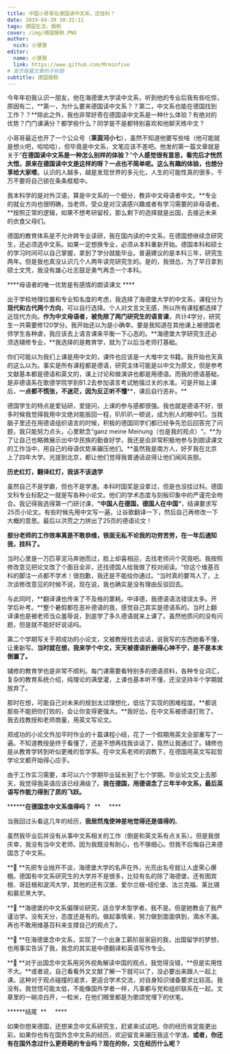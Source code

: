 ```yaml
---
title: 中国小哥哥在德国读中文系，还挂科？
date: 2019-04-30 10:32:11
tags: 德国生活，报税
cover: /img/德国报税.PNG
author: 
  nick: 小慧慧
editor:
  name: 小慧慧
  link: https://www.github.com/Mrminfive
# 首页每篇文章的子标题
subtitle: 德国报税
---
```

今年年初我认识一朋友，他在海德堡大学读中文系，听到他的专业后我有些吃惊，原因有二，**第一，为什么要来德国读中文系？？第二，中文系也能在德国找到工作？？**除此之外，我也非常好奇在德国读中文系是一种什么体验？有绝对的优势？门门课满分？都学些什么？同学是不是都特别喜欢和他聊天练中文？

  

小哥哥最近也开了一个公众号（**莱茵河小七**），虽然不知道他要写些啥（他可能就是想火吧，哈哈哈），但毕竟是中文系，文笔应该不差吧。他发的第一篇文章就是关于“**在德国读中文系是一种怎么别样的体验？**”**个人感觉很有意思，看完后才恍然大悟，原来在德国读中文是这样的呀？一点也不简单呢。这么有趣的体验，也想分享给大家喽**。认识的人越多，越是发现世界的多元化，人生的可能性真的很多，千万不要将自己锁在条条框框中。  

我本科学的是对外汉语，算是中文系的一个细分，教非中文母语者中文。**专业的就业方向也很明确，当老师，受众是对汉语感兴趣或者有学习需要的非母语者。**按照正常的逻辑，如果不想考研留校，那么剩下的选择就是出国，去接近未来的衣食父母们。  

  

德国的教育体系是不允许跨专业读研，我在国内读的中文系，在德国想继续念研究生，还必须选中文系。如果一定想换专业，必须从本科重新开始。德国本科和硕士的学习时间可以自己掌握，拿到了学分就能毕业。普遍建议的是本科三年，研究生两年。但是我也真没认识几个人两年读完研究生的。是的，我很怂，为了早日拿到硕士文凭，我没有雄心壮志鼓足勇气再念一个本科。

  
****母语者的唯一优势是有感情的朗读课文 ****

  

出于学校地理位置和专业知名度的考虑，我选择了海德堡大学的中文系，课程分为**现代和古代两个方向**，可以自行选择。个人对文言文无感，所以所有课程都选择了近现代方向。**作为中文母语者，被免除了两门研究生的语言课**，共计4学分，研究生一共需要修120学分。我开始还以为是小确幸。要是我知道在其他课上被德国老师学生各种虐，我应该去上语言课来平衡一下心态的。**海德堡大学研究生还必须选辅修专业，**我选择的是教育学，就为了以后当老师打基础。

你们可能以为我们上课是用中文的，课件也应该是一大堆中文书籍。我开始也天真的这么以为。事实是所有课程都是德语，研究主体可能是以中文为原文，但是参考文献基本都是德语和英文的，课上讨论和做演讲也都是用德语。而我的德语基础，是非德语系在歌德学院学到B1.2去参加语言考试勉强过关的水准。可是开始上课后，**一点都不慌张，不迷茫，因为反正听不懂****，课后自行恶补。**

德国学生的特点是爱钻研，爱提问，上课的参与感都很强。我也就是德语不好，很多时候我觉得我用中文绝对能扳回一程，叭叭叭一顿说，成为别人的眼中钉。当我脑子里还在用德语组织语言的时候，积极的德国同学们都已经争先恐后回答完了问题，我只能努力点头，心里默念“ganz meine Meinung（也是我的观点）“。**为了让自己也略微展示出中华民族的勤奋好学，我还是会非常积极地参与到朗读课文的工作当中，用自己的母语优势来碾压他们。**虽然我是南方人，好歹我在北京上了四年大学。光提到北京，都让他们觉得我普通话说得让他们闻风丧胆。

  

******历史红灯，翻译红灯，我该不该退学******

  

虽然自己不是学霸，但也不是学渣。本科时国奖是没拿过，但是也没挂过科。德国文科专业标配之一就是写各种小论文。他们的学术态度与刻板印象中的严谨完全吻合。我记得我选得第一门研讨课，**“中国人在德国，德国人在中国“**，结课要求写25页小论文。有些时候先用中文写一遍，让谷歌翻译一下，然后自己再修改一下大概的意思。最后以洪荒之力拼出了25页的德语论文！

**部分老师的工作效率真是不敢恭维，铁面无私不论我的功劳苦劳，在一年后通知我，挂科了。**

  

当时心里是一万匹草泥马奔驰而过，脸上却喜相迎，去找老师问个究竟吧。我按照修改意见把论文改了个面目全非，还找德国人给我做了校对阅读。“你这个维基百科的脚注一点都不学术！很抱歉，我还是不能给你通过。“当时真的要骂人了，上次谈修改意见的时候不说，现在说，我也确实是没有理由反驳回去。

  

与此同时，**翻译课也传来了不及格的噩耗。中译德，我德语语法错误太多。开学后补考。**整个暑假都在恶补德语的我，感觉自己其实是德语系的。当时上翻译课也是被老师当众羞辱说，到底学了多久德语就来上课了。虽然他质问的没有问题，但是就不能好好说话吗。

第二个学期写关于郑成功的小论文，又被教授找去谈话，说我写的东西她看不懂，让重新写。**当时就在想，我来学个中文，天天被德语折磨得心神不宁，是不是本末倒置了。**

辅修的教育学也是非常不顺利。每门课需要看特别多的德语资料，各种专业词汇，复杂的教育系统介绍，纯理论的满堂灌，上课也基本听不懂，还没坚持半个学期就放弃了。

那时在想，可能自己对未来的规划太过理想化，低估了实现的困难程度。**都说那些不能把你打败的，会让你变得更强大。**我好怂，在中文系被德语打败了。我去找教授和老师商量，用英文写论文。

 

郑成功的小论文外加平时作业的十篇课程小结，花了一个假期用英文全部重写了一遍。不知道教授是终于看懂了，还是不想再找我谈话了，竟然让我通过了。辅修也是从教育学转到听似更难的哲学系。在中文系老师的调教下，在德国用英文写起哲学论文都开始得心应手。

由于工作实习需要，本可以六个学期毕业延长到了七个学期。毕业论文交上去那天，我觉得我英语应该已经满级了。**我在德国，用德语念了三年半中文系，最后英语写作能力得到了质的飞跃。**

********在德国念中文系值得吗？**  **     ****

  

当我回过头看这几年的经历，**我居然鬼使神差地觉得还是值得的**。

虽然我毕业后并没有从事中文系相关的工作（倒是和英文系有点关系）。但是我很庆幸，我没有当中文老师。因为我既没有耐心，也不够细心。但我不后悔自己来德国念了中文系。

  


  

**🔘 **先把专业抛开不谈，海德堡大学的名声在外，光亮出名号就让人虚荣心爆棚。德国有中文系研究生的大学并不是很多，比较有名的除了海德堡，还有图宾根、哥廷根和波鸿大学，其他的还有汉堡、爱尔兰根-纽伦堡、法兰克福、莱比锡和慕尼黑大学。

**🔘 **海德堡的中文系偏理论研究，适合学术型学者。我不是。但是她教会了我严谨治学。没有天分，态度还是有的。做起事情来，努力做到面面俱到，滴水不漏。再也不敢用维基百科来支撑自己的观点了。

**🔘 **在海德堡念中文系，实现了一个出身工薪阶层家庭的我，出国留学的梦想，也用事实告诉了我，我念的其实是中德翻译和英语写作专业。

**🔘 **对于出国念中文系用另外视角解读中国的观点，我觉得没错，**但是实用性不大。**或者说，自己看看外文文献了解一下就可以了，没必要出来跟人一起上课。这种对于观点碰撞的渴求，更适合学术交流，对自身知识储备要求比较高。我没有。我觉悟可能太低，不能像国外学者一样，凡事都与党和组织联系在一起。文章里的一碗凉白开，一粒米，在他们眼里都是为歌颂党埋下的伏笔。

******结尾  **     ****

  

如果你想来德国，还想来念中文系研究生，赶紧来试试吧。你的经历肯定能更出彩。如果你也有在国外念中文系的经历，欢迎留言来碾压我这个学渣。**或者，你还有在国外念过什么更奇葩的专业吗？现在的你，又在经历什么呢？**